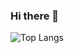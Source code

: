 ### Hi there 👋

![Top Langs](https://github-readme-stats.vercel.app/api/top-langs/?username=shashwatxx&hide_progress=true&theme=dark)

<!--
**shashwatxx/shashwatxx** is a ✨ _special_ ✨ repository because its `README.md` (this file) appears on your GitHub profile.

Here are some ideas to get you started:

- 🔭 I’m currently working on ...
- 🌱 I’m currently learning ...
- 👯 I’m looking to collaborate on ...
- 🤔 I’m looking for help with ...
- 💬 Ask me about ...
- 📫 How to reach me: ...
- 😄 Pronouns: ...
- ⚡ Fun fact: ...
-->
